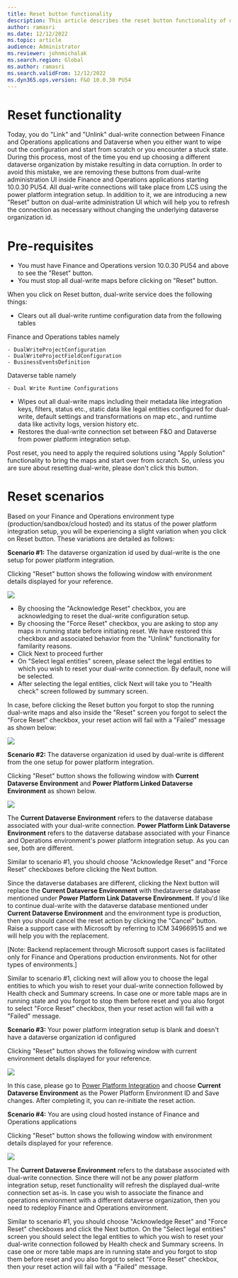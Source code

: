 ```yaml
---
title: Reset button functionality
description: This article describes the reset button functionality of dual-write
author: ramasri
ms.date: 12/12/2022
ms.topic: article
audience: Administrator
ms.reviewer: johnmichalak
ms.search.region: Global
ms.author: ramasri
ms.search.validFrom: 12/12/2022
ms.dyn365.ops.version: F&O 10.0.30 PU54
---
```



# Reset functionality

Today, you do "Link" and "Unlink" dual-write connection between Finance and Operations applications and Dataverse when you either want to wipe out the configuration and start from scratch or you encounter a stuck state. During this process, most of the time you end up choosing a different dataverse organization by mistake resulting in data corruption. In order to avoid this mistake, we are removing these buttons from dual-write administration UI inside Finance and Operations applications starting 10.0.30 PU54. All dual-write connections will take place from LCS using the power platform integration setup. In addition to it, we are introducing a new "Reset" button on dual-write administration UI which will help you to refresh the connection as necessary without changing the underlying dataverse organization id.

# Pre-requisites

- You must have Finance and Operations version 10.0.30 PU54 and above to see the "Reset" button.
- You must stop all dual-write maps before clicking on "Reset" button.

When you click on Reset button, dual-write service does the following things:

- Clears out all dual-write runtime configuration data from the following tables

Finance and Operations tables namely

    - DualWriteProjectConfiguration
    - DualWriteProjectFieldConfiguration
    - BusinessEventsDefinition

Dataverse table namely

    - Dual Write Runtime Configurations
- Wipes out all dual-write maps including their metadata like integration keys, filters, status etc., static data like legal entities configured for dual-write, default settings and transformations on map etc., and runtime data like activity logs, version history etc.
- Restores the dual-write connection set between F&O and Dataverse from power platform integration setup.

Post reset, you need to apply the required solutions using "Apply Solution" functionality to bring the maps and start over from scratch. So, unless you are sure about resetting dual-write, please don't click this button.

# Reset scenarios

Based on your Finance and Operations environment type (production/sandbox/cloud hosted) and its status of the power platform integration setup, you will be experiencing a slight variation when you click on Reset button. These variations are detailed as follows:

**Scenario #1:** The dataverse organization id used by dual-write is the one setup for power platform integration.

Clicking "Reset" button shows the following window with environment details displayed for your reference.

![](RackMultipart20221213-1-h7iw4u_html_843b0dca82f24d67.png)

- By choosing the "Acknowledge Reset" checkbox, you are acknowledging to reset the dual-write configuration setup.
- By choosing the "Force Reset" checkbox, you are asking to stop any maps in running state before initiating reset. We have restored this checkbox and associated behavior from the "Unlink" functionality for familarity reasons.
- Click Next to proceed further
- On "Select legal entities" screen, please select the legal entities to which you wish to reset your dual-write connection. By default, none will be selected.
- After selecting the legal entities, click Next will take you to "Health check" screen followed by summary screen.

In case, before clicking the Reset button you forgot to stop the running dual-write maps and also inside the "Reset" screen you forgot to select the "Force Reset" checkbox, your reset action will fail with a "Failed" message as shown below:

![](RackMultipart20221213-1-h7iw4u_html_8549be55593cf59e.png)

**Scenario #2:** The dataverse organization id used by dual-write is different from the one setup for power platform integration.

Clicking "Reset" button shows the following window with **Current Dataverse Environment** and **Power Platform Linked Dataverse Environment** as shown below.

![](RackMultipart20221213-1-h7iw4u_html_7a6a98f8af244160.png)

The **Current Dataverse Environment** refers to the dataverse database associated with your dual-write connection. **Power Platform Link Dataverse Environment** refers to the dataverse database associated with your Finance and Operations environment's power platform integration setup. As you can see, both are different.

Similar to scenario #1, you should choose "Acknowledge Reset" and "Force Reset" checkboxes before clicking the Next button.

Since the dataverse databases are different, clicking the Next button will replace the **Current Dataverse Environment** with thedataverse database mentioned under **Power Platform Link Dataverse Environment.** If you'd like to continue dual-write with the dataverse database mentioned under **Current Dataverse Environment** and the environment type is production, then you should cancel the reset action by clicking the "Cancel" button. Raise a support case with Microsoft by referring to ICM 349669515 and we will help you with the replacement.

[Note: Backend replacement through Microsoft support cases is facilitated only for Finance and Operations production environments. Not for other types of environments.]

Similar to scenario #1, clicking next will allow you to choose the legal entities to which you wish to reset your dual-write connection followed by Health check and Summary screens. In case one or more table maps are in running state and you forgot to stop them before reset and you also forgot to select "Force Reset" checkbox, then your reset action will fail with a "Failed" message.

**Scenario #3:** Your power platform integration setup is blank and doesn't have a dataverse organization id configured

Clicking "Reset" button shows the following window with current environment details displayed for your reference.

![](RackMultipart20221213-1-h7iw4u_html_6e5c6d1b2939dbcc.png)

In this case, please go to [Power Platform Integration](https://nam06.safelinks.protection.outlook.com/?url=https%3A%2F%2Flearn.microsoft.com%2Fen-us%2Fdynamics365%2Ffin-ops-core%2Fdev-itpro%2Fpower-platform%2Fenable-power-platform-integration%23connect-to-existing-dataverse&data=05%7C01%7Cramasri%40microsoft.com%7C2f8fe7106138411f6c0408daa369b317%7C72f988bf86f141af91ab2d7cd011db47%7C1%7C0%7C638001971624185428%7CUnknown%7CTWFpbGZsb3d8eyJWIjoiMC4wLjAwMDAiLCJQIjoiV2luMzIiLCJBTiI6Ik1haWwiLCJXVCI6Mn0%3D%7C3000%7C%7C%7C&sdata=8xwIg39VdzXXtcBzETMbH1%2F%2BzCBIkSUVyomsPLRbHtE%3D&reserved=0) and choose **Current Dataverse Environment** as the Power Platform Environment ID and Save changes. After completing it, you can re-initiate the reset action.

**Scenario #4:** You are using cloud hosted instance of Finance and Operations applications

Clicking "Reset" button shows the following window with environment details displayed for your reference.

![](RackMultipart20221213-1-h7iw4u_html_395fe8925b315d42.png)

The **Current Dataverse Environment** refers to the database associated with dual-write connection. Since there will not be any power platform integration setup, reset functionality will refresh the displayed dual-write connection set as-is. In case you wish to associate the finance and operations environment with a different dataverse organization, then you need to redeploy Finance and Operations environment.

Similar to scenario #1, you should choose "Acknowledge Reset" and "Force Reset" checkboxes and click the Next button. On the "Select legal entities" screen you should select the legal entities to which you wish to reset your dual-write connection followed by Health check and Summary screens. In case one or more table maps are in running state and you forgot to stop them before reset and you also forgot to select "Force Reset" checkbox, then your reset action will fail with a "Failed" message.
